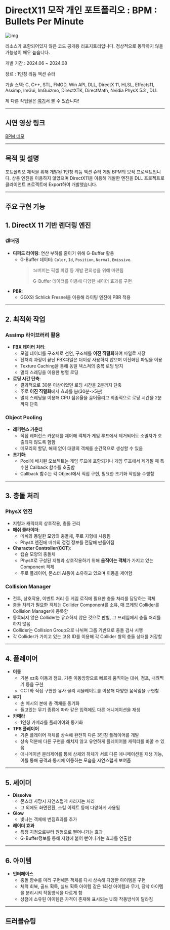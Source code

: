 # DirectX11 모작 개인 포트폴리오 : BPM : Bullets Per Minute

![img](https://shared.fastly.steamstatic.com/store_item_assets/steam/apps/1286350/header.jpg?t=1667228772)

리소스가 포함되어있지 않은 코드 공개용 리포지토리입니다. 정상적으로 동작하지 않을 가능성이 매우 높습니다.

개발 기간 : 2024.06 ~ 2024.08

장르 : 1인칭 리듬 액션 슈터

기술 스택:
C, C++, STL, FMOD, Win API, DLL, DirectX 11, HLSL, Effects11, Assimp, ImGui, ImGuizmo, DirectXTK, DirectMath, Nvidia PhysX 5.3 , DLL

제 다른 작업물은 [여기](https://github.com/sturdyChair/portfolio)서 볼 수 있습니다!

---

## 시연 영상 링크 

[BPM 데모](https://youtu.be/o1cv1M6C4Eo)

---

## 목적 및 설명
포트폴리오 제작을 위해 개발된 1인칭 리듬 액션 슈터 게임 BPM의 모작 프로젝트입니다.
상용 엔진을 이용하지 않았으며 DirectX11을 이용해 개발한 엔진을 DLL 프로젝트로 클라이언트 프로젝트에 Export하여 개발했습니다.

---

## 주요 구현 기능

## 1. DirectX 11 기반 렌더링 엔진
### 렌더링
- **디퍼드 라이팅**: 연산 부하를 줄이기 위해 G-Buffer 활용
  - G-Buffer 데이터: `Color`, `Id`, `Position`, `Normal`, `Emissive`.
    > `Id`버퍼는 픽셀 피킹 등 개발 편의성을 위해 마련됨
    > 
    > G-Buffer 데이터를 이용해 다양한 셰이더 효과를 구현
- **PBR**: 
  - GGX와 Schlick Fresnel을 이용해 라이팅 엔진에 PBR 적용

---

## 2. 최적화 작업
### Assimp 라이브러리 활용
- **FBX 데이터 처리**:
  - 모델 데이터를 구조체로 선언, 구조체를 **이진 직렬화**하여 파일로 저장
  - 전처리 과정이 끝난 FBX파일은 더이상 사용하지 않으며 이진화된 파일을 이용
  - Texture Caching을 통해 동일 텍스쳐의 중복 로딩 방지
  - 멀티 스레딩을 이용한 병렬 로딩
- **로딩 시간 단축**:
  - 결과적으로 30분 이상이었던 로딩 시간을 2분까지 단축
  - 주로 **이진 직렬화**에서 효과를 봄(30분->5분)
  - 멀티 스레딩을 이용해 CPU 점유율을 끌어올리고 최종적으로 로딩 시간을 2분까지 단축
### Object Pooling
- **레퍼런스 카운터**
  - 직접 레퍼런스 카운터를 제어해 객체가 게임 루프에서 제거되어도 소멸자가 호출되지 않도록 함함
  - 메모리의 할당, 해제 없이 대량의 객체를 순간적으로 생성할 수 있음 
- **초기화**:
  - Pool에 배치된 오브젝트는 게임 루프에 포함되거나 게임 루프에서 제거될 때 특수한 Callback 함수를 호출함
  - Callback 함수는 각 Object에서 직접 구현, 필요한 초기화 작업을 수행함

---

## 3. 충돌 처리
### PhysX 엔진
- 지형과 캐릭터의 상호작용, 충돌 관리
- **메쉬 콜라이더**:
  - 메쉬와 동일한 모양의 충돌체, 주로 지형에 사용됨
  - PhysX 엔진에 메쉬의 정점 정보를 전달해 만들어짐
- **Character Controller(CCT)**:
  - 캡슐 모양의 충돌체
  - PhysX로 구성된 지형과 상호작용하기 위해 **움직이는 객체**가 가지고 있는 Component 객체
  - 주로 플레이어, 몬스터 AI등이 소유하고 있으며 이동을 제어함
### Collision Manager
- 전투, 상호작용, 이벤트 처리 등 게임 로직에 필요한 충돌 처리를 담당하는 객체
- 충돌 처리가 필요한 객체는 Collider Component를 소유, 매 프레임 Collider를 Collision Manager에 등록함
- 등록되지 않은 Collider는 유효하지 않은 것으로 판별, 그 프레임에서 충돌 처리를 하지 않음
- Collider는 Collision Group으로 나뉘며 그룹 기반으로 충돌 검사 시행
- 각 Collider가 가지고 있는 고유 ID를 이용해 각 Collider 쌍의 충돌 상태를 저장함
 
---

## 4. 플레이어
- **이동**
  - 기본 xz축 이동과 점프, 기존 이동방향으로 빠르게 움직이는 대쉬, 점프, 내려찍기 등을 구현
  - CCT와 직접 구현한 유사 물리 시뮬레이트를 이용해 다양한 움직임을 구현함
- **무기**
  - 손 메시의 본에 총 객체를 동기화
  - 들고있는 무기 종류에 따라 같은 입력에도 다른 애니메이션을 재생
- **카메라**
  - 1인칭 카메라를 플레이어와 동기화
- **TPS 플레이어**
  - 기존 플레이어 객체를 상속해 완전히 다른 3인칭 플레이어를 개발
  - 상속 덕분에 다른 구현을 해치지 않고 유연하게 플레이어블 캐릭터를 바꿀 수 있음
  - 애니메이션 분리제어를 통해 상체와 하체가 서로 다른 애니메이션을 재생 가능, 이를 통해 공격과 동시에 이동하는 모습을 자연스럽게 보여줌

---

## 5. 셰이더
- **Dissolve**
  - 몬스터 사망시 자연스럽게 사라지는 처리
  - 그 외에도 화면전환, 스킬 이펙트 등에 다양하게 사용됨
- **Glow**
  - 빛나는 객체에 번짐효과를 추가
- **레이더 효과**
  - 특정 지점으로부터 원형으로 뻗어나가는 효과
  - G-Buffer정보를 통해 지형에 붙어 뻗어나가는 효과를 연출함

---

## 6. 아이템
- **인터페이스**
  - 충돌 함수를 미리 구현해둔 객체를 다시 상속해 다양한 아이템을 구현
  - 체력 회복, 골드 획득, 실드 획득 아이템 같은 1회성 아이템과 무기, 장착 아이템을 분리시켜 작동방식을 다르게 함
  - 상점에 소유된 아이템은 가격이 존재해 표시되는 UI와 작동방식이 달라짐

---

## 트러블슈팅

